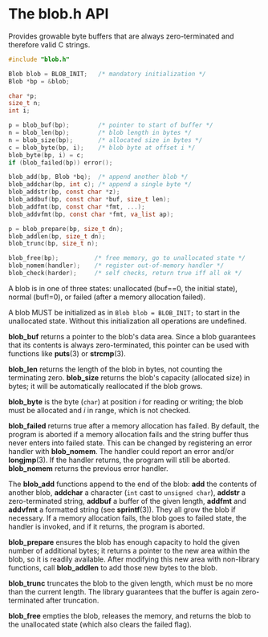 # The blob.h API

Provides growable byte buffers that are always
zero-terminated and therefore valid C strings.

```C
#include "blob.h"

Blob blob = BLOB_INIT;   /* mandatory initialization */
Blob *bp = &blob;

char *p;
size_t n;
int i;

p = blob_buf(bp);        /* pointer to start of buffer */
n = blob_len(bp);        /* blob length in bytes */
n = blob_size(bp);       /* allocated size in bytes */
c = blob_byte(bp, i);    /* blob byte at offset i */
blob_byte(bp, i) = c;
if (blob_failed(bp)) error();

blob_add(bp, Blob *bq);  /* append another blob */
blob_addchar(bp, int c); /* append a single byte */
blob_addstr(bp, const char *z);
blob_addbuf(bp, const char *buf, size_t len);
blob_addfmt(bp, const char *fmt, ...);
blob_addvfmt(bp, const char *fmt, va_list ap);

p = blob_prepare(bp, size_t dn);
blob_addlen(bp, size_t dn);
blob_trunc(bp, size_t n);

blob_free(bp);          /* free memory, go to unallocated state */
blob_nomem(handler);    /* register out-of-memory handler */
blob_check(harder);     /* self checks, return true iff all ok */
```

A blob is in one of three states: unallocated
(buf==0, the initial state), normal (buf!=0), or
failed (after a memory allocation failed).

A blob MUST be initialized as in `Blob blob = BLOB_INIT;`
to start in the unallocated state. Without this initialization
all operations are undefined.

**blob_buf** returns a pointer to the blob's data area.
Since a blob guarantees that its contents is always
zero-terminated, this pointer can be used with functions
like **puts**(3) or **strcmp**(3).

**blob_len** returns the length of the blob in bytes, not
counting the terminating zero. **blob_size** returns the
blob's capacity (allocated size) in bytes; it will be
automatically reallocated if the blob grows.

**blob_byte** is the byte (`char`) at position *i* for
reading or writing; the blob must be allocated and *i*
in range, which is not checked.

**blob_failed** returns true after a memory allocation
has failed. By default, the program is aborted if a
memory allocation fails and the string buffer thus
never enters into failed state. This can be changed
by registering an error handler with **blob_nomem**.
The handler could report an error and/or **longjmp**(3).
If the handler returns, the program will still be aborted.
**blob_nomem** returns the previous error handler.

The **blob_add** functions append to the end of the blob:
**add** the contents of another blob,
**addchar** a character (`int` cast to `unsigned char`),
**addstr** a zero-terminated string,
**addbuf** a buffer of the given length,
**addfmt** and **addvfmt** a formatted string (see **sprintf**(3)).
They all grow the blob if necessary. If a memory allocation
fails, the blob goes to failed state, the handler is invoked,
and if it returns, the program is aborted.

**blob_prepare** ensures the blob has enough capacity to hold
the given number of additional bytes; it returns a pointer
to the new area within the blob, so it is readily available.
After modifying this new area with non-library functions,
call **blob_addlen** to add those new bytes to the blob.

**blob_trunc** truncates the blob to the given length, which
must be no more than the current length. The library guarantees
that the buffer is again zero-terminated after truncation.

**blob_free** empties the blob, releases the memory, and
returns the blob to the unallocated state (which also clears
the failed flag).
